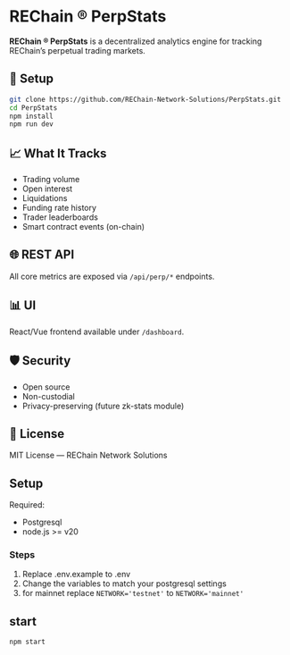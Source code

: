 # REChain ® PerpStats

**REChain ® PerpStats** is a decentralized analytics engine for tracking REChain’s perpetual trading markets.

## 🔧 Setup

```bash
git clone https://github.com/REChain-Network-Solutions/PerpStats.git
cd PerpStats
npm install
npm run dev
```

## 📈 What It Tracks

- Trading volume
- Open interest
- Liquidations
- Funding rate history
- Trader leaderboards
- Smart contract events (on-chain)

## 🌐 REST API

All core metrics are exposed via `/api/perp/*` endpoints.

## 📊 UI

React/Vue frontend available under `/dashboard`.

## 🛡 Security

- Open source
- Non-custodial
- Privacy-preserving (future zk-stats module)

## 🧾 License

MIT License — REChain Network Solutions

## Setup

Required:
- Postgresql
- node.js >= v20

### Steps
1. Replace .env.example to .env
2. Change the variables to match your postgresql settings
3. for mainnet replace `NETWORK='testnet'` to `NETWORK='mainnet'`


## start
```shell
npm start
```
